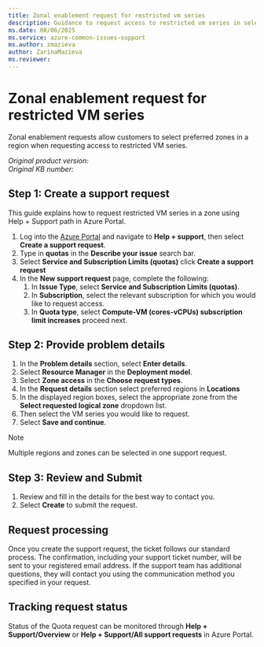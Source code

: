 ```yaml
---
title: Zonal enablement request for restricted vm series
description: Guidance to request access to restricted vm series in selected zones.
ms.date: 08/06/2025
ms.service: azure-common-issues-support
ms.author: zmazieva
author: ZarinaMazieva
ms.reviewer: 
---
```

# Zonal enablement request for restricted VM series  

Zonal enablement requests allow customers to select preferred zones in a region when requesting access to restricted VM series. 

_Original product version:_ &nbsp;  
_Original KB number:_ &nbsp; 

## Step 1: Create a support request

This guide explains how to request restricted VM series in a zone using Help + Support path in Azure Portal.

1. Log into the [Azure Portal](https://portal.azure.com) and navigate to **Help + support**, then select **Create a support request**.
1. Type in **quotas** in the **Describe your issue** search bar.
1. Select **Service and Subscription Limits (quotas)** click **Create a support request**
1. In the **New support request** page, complete the following:
    1. In **Issue Type**, select **Service and Subscription Limits (quotas)**.
    1. In **Subscription**, select the relevant subscription for which you would like to request access.
    1. In **Quota type**, select **Compute-VM (cores-vCPUs) subscription limit increases** proceed next.
 
## Step 2: Provide problem details

1. In the **Problem details** section, select **Enter details**.
1. Select **Resource Manager** in the **Deployment model**.
1. Select **Zone access** in the **Choose request types**.
1. In the **Request details** section select preferred regions in **Locations**
1. In the displayed region boxes, select the appropriate zone from the **Select requested logical zone** dropdown list.
1. Then select the VM series you would like to request.
1. Select **Save and continue**.
> [!Note]
> Multiple regions and zones can be selected in one support request.

## Step 3: Review and Submit
1. Review and fill in the details for the best way to contact you.
1. Select **Create** to submit the request.

## Request processing

Once you create the support request, the ticket follows our standard process. The confirmation, including your support ticket number, will be sent to your registered email address. If the support team has additional questions, they will contact you using the communication method you specified in your request.

## Tracking request status

Status of the Quota request can be monitored through **Help + Support/Overview** or **Help + Support/All support requests** in Azure Portal.
